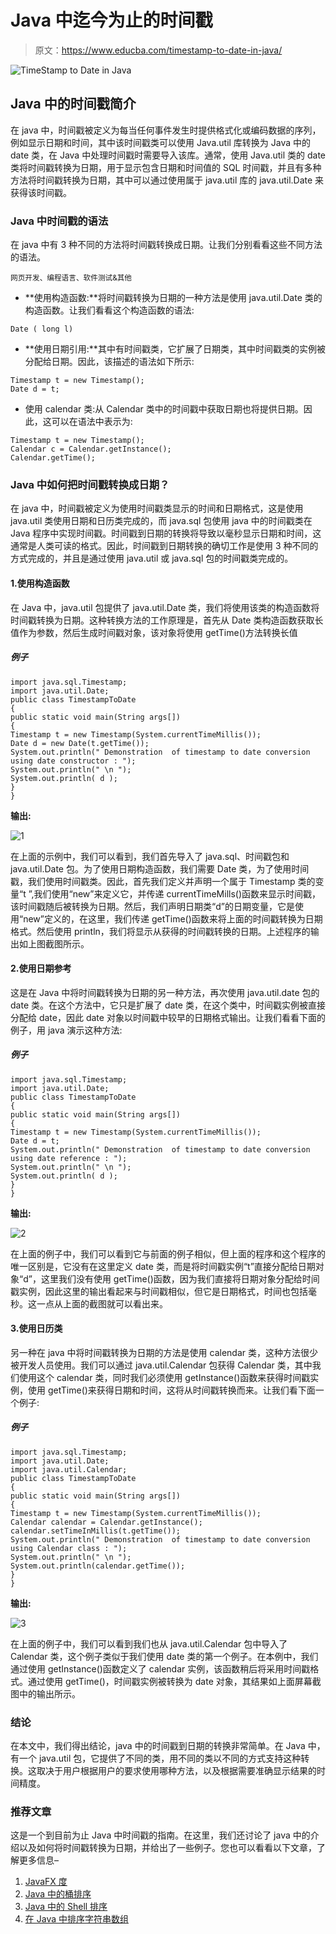 # Java 中迄今为止的时间戳

> 原文：<https://www.educba.com/timestamp-to-date-in-java/>

![TimeStamp to Date in Java](img/5c7282852609e44d73ccd7240a495d17.png)



## Java 中的时间戳简介

在 java 中，时间戳被定义为每当任何事件发生时提供格式化或编码数据的序列，例如显示日期和时间，其中该时间戳类可以使用 Java.util 库转换为 Java 中的 date 类，在 Java 中处理时间戳时需要导入该库。通常，使用 Java.util 类的 date 类将时间戳转换为日期，用于显示包含日期和时间值的 SQL 时间戳，并且有多种方法将时间戳转换为日期，其中可以通过使用属于 java.util 库的 java.util.Date 来获得该时间戳。

### Java 中时间戳的语法

在 java 中有 3 种不同的方法将时间戳转换成日期。让我们分别看看这些不同方法的语法。

<small>网页开发、编程语言、软件测试&其他</small>

*   **使用构造函数:**将时间戳转换为日期的一种方法是使用 java.util.Date 类的构造函数。让我们看看这个构造函数的语法:

```
Date ( long l)
```

*   **使用日期引用:**其中有时间戳类，它扩展了日期类，其中时间戳类的实例被分配给日期。因此，该描述的语法如下所示:

```
Timestamp t = new Timestamp();
Date d = t;
```

*   使用 calendar 类:从 Calendar 类中的时间戳中获取日期也将提供日期。因此，这可以在语法中表示为:

```
Timestamp t = new Timestamp();
Calendar c = Calendar.getInstance();
Calendar.getTime();
```

### Java 中如何把时间戳转换成日期？

在 java 中，时间戳被定义为使用时间戳类显示的时间和日期格式，这是使用 java.util 类使用日期和日历类完成的，而 java.sql 包使用 java 中的时间戳类在 Java 程序中实现时间戳。时间戳到日期的转换将导致以毫秒显示日期和时间，这通常是人类可读的格式。因此，时间戳到日期转换的确切工作是使用 3 种不同的方式完成的，并且是通过使用 java.util 或 java.sql 包的时间戳类完成的。

#### 1.使用构造函数

在 Java 中，java.util 包提供了 java.util.Date 类，我们将使用该类的构造函数将时间戳转换为日期。这种转换方法的工作原理是，首先从 Date 类构造函数获取长值作为参数，然后生成时间戳对象，该对象将使用 getTime()方法转换长值

##### 例子

```
import java.sql.Timestamp;
import java.util.Date;
public class TimestampToDate
{
public static void main(String args[])
{
Timestamp t = new Timestamp(System.currentTimeMillis());
Date d = new Date(t.getTime());
System.out.println(" Demonstration  of timestamp to date conversion using date constructor : ");
System.out.println(" \n ");
System.out.println( d );
}
}
```

**输出:**

![1](img/08ae2a2ea9c3fa86d5e2a2b03250e4a4.png)



在上面的示例中，我们可以看到，我们首先导入了 java.sql、时间戳包和 java.util.Date 包。为了使用日期构造函数，我们需要 Date 类，为了使用时间戳，我们使用时间戳类。因此，首先我们定义并声明一个属于 Timestamp 类的变量“t ”,我们使用“new”来定义它，并传递 currentTimeMills()函数来显示时间戳，该时间戳随后被转换为日期。然后，我们声明日期类“d”的日期变量，它是使用“new”定义的，在这里，我们传递 getTime()函数来将上面的时间戳转换为日期格式。然后使用 println，我们将显示从获得的时间戳转换的日期。上述程序的输出如上图截图所示。

#### 2.使用日期参考

这是在 Java 中将时间戳转换为日期的另一种方法，再次使用 java.util.date 包的 date 类。在这个方法中，它只是扩展了 date 类，在这个类中，时间戳实例被直接分配给 date，因此 date 对象以时间戳中较早的日期格式输出。让我们看看下面的例子，用 java 演示这种方法:

##### 例子

```
import java.sql.Timestamp;
import java.util.Date;
public class TimestampToDate
{
public static void main(String args[])
{
Timestamp t = new Timestamp(System.currentTimeMillis());
Date d = t;
System.out.println(" Demonstration  of timestamp to date conversion using date reference : ");
System.out.println(" \n ");
System.out.println( d );
}
}
```

**输出:**

![2](img/23692ae103f3843d3b5ae5ac7de85c23.png)



在上面的例子中，我们可以看到它与前面的例子相似，但上面的程序和这个程序的唯一区别是，它没有在这里定义 date 类，而是将时间戳实例“t”直接分配给日期对象“d”，这里我们没有使用 getTime()函数，因为我们直接将日期对象分配给时间戳实例，因此这里的输出看起来与时间戳相似，但它是日期格式，时间也包括毫秒。这一点从上面的截图就可以看出来。

#### 3.使用日历类

另一种在 java 中将时间戳转换为日期的方法是使用 calendar 类，这种方法很少被开发人员使用。我们可以通过 java.util.Calendar 包获得 Calendar 类，其中我们使用这个 calendar 类，同时我们必须使用 getInstance()函数来获得时间戳实例，使用 getTime()来获得日期和时间，这将从时间戳转换而来。让我们看下面一个例子:

##### 例子

```
import java.sql.Timestamp;
import java.util.Date;
import java.util.Calendar;
public class TimestampToDate
{
public static void main(String args[])
{
Timestamp t = new Timestamp(System.currentTimeMillis());
Calendar calendar = Calendar.getInstance();
calendar.setTimeInMillis(t.getTime());
System.out.println(" Demonstration  of timestamp to date conversion using Calendar class : ");
System.out.println(" \n ");
System.out.println(calendar.getTime());
}
}
```

**输出:**

![3](img/837b2942ccf68d882a4e3211d4d41cf5.png)



在上面的例子中，我们可以看到我们也从 java.util.Calendar 包中导入了 Calendar 类，这个例子类似于我们使用 date 类的第一个例子。在本例中，我们通过使用 getInstance()函数定义了 calendar 实例，该函数稍后将采用时间戳格式。通过使用 getTime()，时间戳实例被转换为 date 对象，其结果如上面屏幕截图中的输出所示。

### 结论

在本文中，我们得出结论，java 中的时间戳到日期的转换非常简单。在 Java 中，有一个 java.util 包，它提供了不同的类，用不同的类以不同的方式支持这种转换。这取决于用户根据用户的要求使用哪种方法，以及根据需要准确显示结果的时间精度。

### 推荐文章

这是一个到目前为止 Java 中时间戳的指南。在这里，我们还讨论了 java 中的介绍以及如何将时间戳转换为日期，并给出了一些例子。您也可以看看以下文章，了解更多信息–

1.  [JavaFX 度](https://www.educba.com/javafx-gradle/)
2.  [Java 中的桶排序](https://www.educba.com/bucket-sort-in-java/)
3.  [Java 中的 Shell 排序](https://www.educba.com/shell-sort-in-java/)
4.  [在 Java 中排序字符串数组](https://www.educba.com/sort-string-array-in-java/)





